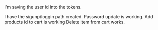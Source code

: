 I'm saving the user id into the tokens.

I have the sigunp/loggin path created.
Password update is working.
Add products id to cart is working
Delete item from cart works.

